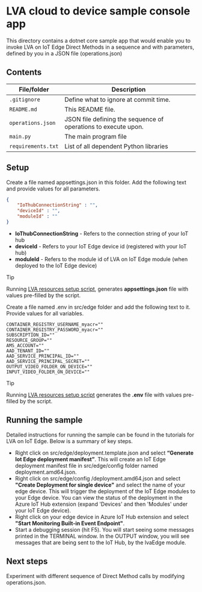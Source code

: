 # LVA cloud to device sample console app

This directory contains a dotnet core sample app that would enable you to invoke LVA on IoT Edge Direct Methods in a sequence and with parameters, defined by you in a JSON file (operations.json)

## Contents

| File/folder             | Description                                                   |
|-------------------------|---------------------------------------------------------------|
| `.gitignore`            | Define what to ignore at commit time.                         |
| `README.md`             | This README file.                                             |
| `operations.json`       | JSON file defining the sequence of operations to execute upon.|
| `main.py`               | The main program file                                         |
| `requirements.txt`      | List of all dependent Python libraries                        |


## Setup

Create a file named appsettings.json in this folder. Add the following text and provide values for all parameters.

```JSON
{
    "IoThubConnectionString" : "",
    "deviceId" : "",
    "moduleId" : ""
}
```

* **IoThubConnectionString** - Refers to the connection string of your IoT hub
* **deviceId** - Refers to your IoT Edge device id (registered with your IoT hub)
* **moduleId** - Refers to the module id of LVA on IoT Edge module (when deployed to the IoT Edge device)

> [!TIP]
> Running [LVA resources setup script](https://github.com/Azure/live-video-analytics/tree/master/edge/setup), generates **appsettings.json** file with values pre-filled by the script.

Create a file named .env in src/edge folder and add the following text to it. Provide values for all variables.

```env
CONTAINER_REGISTRY_USERNAME_myacr=""
CONTAINER_REGISTRY_PASSWORD_myacr=""
SUBSCRIPTION_ID=""
RESOURCE_GROUP=""
AMS_ACCOUNT=""
AAD_TENANT_ID=""
AAD_SERVICE_PRINCIPAL_ID=""
AAD_SERVICE_PRINCIPAL_SECRET=""
OUTPUT_VIDEO_FOLDER_ON_DEVICE=""
INPUT_VIDEO_FOLDER_ON_DEVICE=""
```

> [!TIP]
> Running [LVA resources setup script](https://github.com/Azure/live-video-analytics/tree/master/edge/setup) generates the **.env** file with values pre-filled by the script.

## Running the sample

Detailed instructions for running the sample can be found in the tutorials for LVA on IoT Edge. Below is a summary of key steps.

* Right click on src/edge/deployment.template.json and select **“Generate Iot Edge deployment manifest”**. This will create an IoT Edge deployment manifest file in src/edge/config folder named deployment.amd64.json.
* Right click on src/edge/config /deployment.amd64.json and select **"Create Deployment for single device"** and select the name of your edge device. This will trigger the deployment of the IoT Edge modules to your Edge device. You can view the status of the deployment in the Azure IoT Hub extension (expand 'Devices' and then 'Modules' under your IoT Edge device).
* Right click on your edge device in Azure IoT Hub extension and select **"Start Monitoring Built-in Event Endpoint"**.
* Start a debugging session (hit F5). You will start seeing some messages printed in the TERMINAL window. In the OUTPUT window, you will see messages that are being sent to the IoT Hub, by the lvaEdge module.

## Next steps

Experiment with different sequence of Direct Method calls by modifying operations.json.
